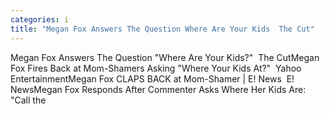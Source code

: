 ```yaml
---
categories: i
title: "Megan Fox Answers The Question Where Are Your Kids  The Cut"
---
```

Megan Fox Answers The Question "Where Are Your Kids?"&nbsp;&nbsp;The CutMegan Fox Fires Back at Mom-Shamers Asking "Where Your Kids At?"&nbsp;&nbsp;Yahoo EntertainmentMegan Fox CLAPS BACK at Mom-Shamer | E! News&nbsp;&nbsp;E! NewsMegan Fox Responds After Commenter Asks Where Her Kids Are: "Call the 